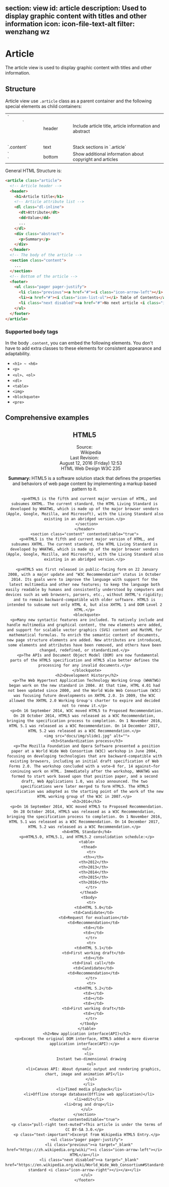 ﻿section: view
id: article
description: Used to display graphic content with titles and other information
icon: icon-file-text-alt
filter: wenzhang wz
---

# Article

The article view is used to display graphic content with titles and other information.

## Structure

Article view use `.article` class as a parent container and the following special elements as child containers:

<table class="table">
  <tbody>
    <tr>
      <td style="width: 100px">`<header>`</td>
      <td style="width: 80px">header</td>
      <td>Include article title, article information and abstract</td>
    </tr>
    <tr>
      <td>`.content`</td>
      <td>text</td>
      <td>Stack sections in `.article`</td>
    </tr>
    <tr>
      <td>`<footer>`</td>
      <td>bottom</td>
      <td>Show additional information about copyright and articles</td>
    </tr>
  </tbody>
</table>

General HTML Structure is:

```html
<article class="article">
  <!-- Article header -->
  <header>
    <h1>Article title</h1>
    <!-- Article attribute list -->
    <dl class="dl-inline">
      <dt>Attribute</dt>
      <dd>Value</dd>
      ...
    </dl>
    <div class="abstract">
      <p>Summary</p>
    </div>
  </header>
  <!-- The body of the article -->
  <section class="content">
    ...
  </section>
  <!-- Bottom of the article -->
  <footer>
    <ul class="pager pager-justify">
      <li class="previous"><a href="#"><i class="icon-arrow-left"></i> Previous</a></li>
      <li><a href="#"><i class="icon-list-ul"></i> Table of Contents</a></li>
      <li class="next disabled"><a href="#">No next article <i class="icon-arrow-right"></i></a></li>
    </ul>
  </footer>
</article>
```

### Supported body tags

In the body `.content`, you can embed the following elements. You don't have to add extra classes to these elements for consistent appearance and adaptability.

 - `<h1> ~ <h6>`
 - `<p>`
 - `<ul>`、`<ol>`
 - `<dl>`
 - `<table>`
 - `<img>`
 - `<blockquote>`
 - `<pre>`

## Comprehensive examples

<example>
  <article class="article">
    <header contenteditable="true">
      <h1 class="text-center">HTML5</h1>
      <dl class="dl-inline">
        <dt>Source:</dt>
        <dd>Wikipedia</dd>
        <dt>Last Revision:</dt>
        <dd>August 12, 2016 (Friday) 12:53</dd>
        <dt></dt>
        <dd class="pull-right"><span class="label label-success">HTML</span> <span class="label label-warning">Web Design</span> <span class="label label-info">W3C</span> <span class="label label-danger"><i class="icon-eye-open"></i> 235</span></dd>
      </dl>
      <section class="abstract">
        <p><strong>Summary: </strong> HTML5 is a software solution stack that defines the properties and behaviors of web page content by implementing a markup based pattern to it.</p>

        <p>HTML5 is the fifth and current major version of HTML, and subsumes XHTML. The current standard, the HTML Living Standard is developed by WHATWG, which is made up of the major browser vendors (Apple, Google, Mozilla, and Microsoft), with the Living Standard also existing in an abridged version.</p>
      </section>
    </header>
    <section class="content" contenteditable="true">
      <p>HTML5 is the fifth and current major version of HTML, and subsumes XHTML. The current standard, the HTML Living Standard is developed by WHATWG, which is made up of the major browser vendors (Apple, Google, Mozilla, and Microsoft), with the Living Standard also existing in an abridged version.</p>
      
      <p>HTML5 was first released in public-facing form on 22 January 2008, with a major update and "W3C Recommendation" status in October 2014. Its goals were to improve the language with support for the latest multimedia and other new features; to keep the language both easily readable by humans and consistently understood by computers and devices such as web browsers, parsers, etc., without XHTML's rigidity; and to remain backward-compatible with older software. HTML5 is intended to subsume not only HTML 4, but also XHTML 1 and DOM Level 2 HTML.</p>
      <blockquote>
      <p>Many new syntactic features are included. To natively include and handle multimedia and graphical content, the new elements were added, and support for scalable vector graphics (SVG) content and MathML for mathematical formulas. To enrich the semantic content of documents, new page structure elements are added. New attributes are introduced, some elements and attributes have been removed, and others have been changed, redefined, or standardized.</p>
       <p>The APIs and Document Object Model (DOM) are now fundamental parts of the HTML5 specification and HTML5 also better defines the processing for any invalid documents.</p>
      </blockquote>
      <h2>Development History</h2>
      <p>The Web Hypertext Application Technology Working Group (WHATWG) began work on the new standard in 2004. At that time, HTML 4.01 had not been updated since 2000, and the World Wide Web Consortium (W3C) was focusing future developments on XHTML 2.0. In 2009, the W3C allowed the XHTML 2.0 Working Group's charter to expire and decided not to renew it.</p>
      <p>On 16 September 2014, W3C moved HTML5 to Proposed Recommendation. On 28 October 2014, HTML5 was released as a W3C Recommendation, bringing the specification process to completion. On 1 November 2016, HTML 5.1 was released as a W3C Recommendation. On 14 December 2017, HTML 5.2 was released as a W3C Recommendation.</p>
      <img src="docs/img/slide1.jpg" alt="">
      <h3>Standardization process</h3>
      <p>The Mozilla Foundation and Opera Software presented a position paper at a World Wide Web Consortium (W3C) workshop in June 2004, focusing on developing technologies that are backward-compatible with existing browsers, including an initial draft specification of Web Forms 2.0. The workshop concluded with a vote—8 for, 14 against—for coninuing work on HTML. Immediately after the workshop, WHATWG was formed to start work based upon that position paper, and a second draft, Web Applications 1.0, was also announced. The two specifications were later merged to form HTML5. The HTML5 specification was adopted as the starting point of the work of the new HTML working group of the W3C in 2007.</p>
      <h3>2014</h3>
      <p>On 16 September 2014, W3C moved HTML5 to Proposed Recommendation. On 28 October 2014, HTML5 was released as a W3C Recommendation, bringing the specification process to completion. On 1 November 2016, HTML 5.1 was released as a W3C Recommendation. On 14 December 2017, HTML 5.2 was released as a W3C Recommendation.</p>
      <h4>HTML Standard</h4>
      <p>HTML5.0, HTML5.1, and HTML5.2 consolidation schedule:</p>
      <table>
        <thead>
          <tr>
            <th></th>
            <th>2012</th>
            <th>2013</th>
            <th>2014</th>
            <th>2015</th>
            <th>2016</th>
          </tr>
        </thead>
        <tbody>
          <tr>
            <td>HTML 5.0</td>
            <td>Candidate</td>
            <td>Request for evaluation</td>
            <td>Recommendation</td>
            <td></td>
            <td></td>
          </tr>
          <tr>
            <td>HTML 5.1</td>
            <td>First working draft</td>
            <td></td>
            <td>Final call</td>
            <td>Candidate</td>
            <td>Recommendation</td>
          </tr>
          <tr>
            <td>HTML 5.2</td>
            <td></td>
            <td></td>
            <td></td>
            <td>First working draft</td>
            <td></td>
          </tr>
        </tbody>
      </table>
      <h2>New application interface(API)</h2>
      <p>Except the original DOM interface, HTML5 added a more diverse application interface(API):</p>
      <ul>
        <li>
          Instant two-dimensional drawing
          <ul>
            <li>Canvas API: About dynamic output and rendering graphics, chart, image and animation API</li>
          </ul>
        </li>
        <li>Timed media playback</li>
        <li>Offline storage database(Offline web application)</li>
        <li>edit</li>
        <li>Drag and drop</li>
      </ul>
    </section>
    <footer contenteditable="true">
      <p class="pull-right text-muted">This article is under the terms of CC BY-SA 3.0.</p>
      <p class="text-important">Excerpt from Wikipedia HTML5 Entry.</p>
      <ul class="pager pager-justify">
        <li class="previous"><a target="_blank" href="https://zh.wikipedia.org/wiki/"><i class="icon-arrow-left"></i> HTML</a></li>
        <li class="next disabled"><a target="_blank" href="https://en.wikipedia.org/wiki/World_Wide_Web_Consortium#Standards">W3C standard <i class="icon-arrow-right"></i></a></li>
      </ul>
    </footer>
  </article>
</example>

<template class="pre-scrollable linenums"/>

```html
<article class="article">
  <header>
    <h1 class="text-center">HTML5</h1>
    <dl class="dl-inline">
      <dt>Source:</dt>
      <dd>Wikipedia</dd>
      <dt>Last Revision:</dt>
      <dd>August 12, 2016 (Friday) 12:53</dd>
      <dt></dt>
      <dd class="pull-right"><span class="label label-success">HTML</span> <span class="label label-warning">Web Design</span> <span class="label label-info">W3C</span> <span class="label label-danger"><i class="icon-eye-open"></i> 235</span></dd>
    </dl>
    <section class="abstract">
      <p><strong>Summary: </strong>HTML5 is a software solution stack that defines the properties and behaviors of     web page content by implementing a markup based pattern to it.</p>

      <p>HTML5 is the fifth and current major version of HTML, and subsumes XHTML. The current standard, the HTML Living Standard is developed by WHATWG, which is made up of the major browser vendors (Apple, Google, Mozilla, and Microsoft), with the Living Standard also existing in an abridged version.</p>
    </section>
  </header>
  <section class="content">
    <p>HTML5 is the fifth and current major version of HTML, and subsumes XHTML. The current standard, the HTML Liv    ing Standard is developed by WHATWG, which is made up of the major browser vendors (Apple, Google, Mozilla, and Microsoft), with the Living Standard also existing in an abridged version.</p>

    <p>HTML5 was first released in public-facing form on 22 January 2008, with a major update and "W3C Recommendation" status in October 2014. Its goals were to improve the language with support for the latest multimedia and other new features; to keep the language both easily readable by humans and consistently understood by computers and devices such as web browsers, parsers, etc., without XHTML's rigidity; and to remain backward-compatible with older software. HTML5 is intended to subsume not only HTML 4, but also XHTML 1 and DOM Level 2 HTML.</p>
    <blockquote>
      <p>Many new syntactic features are included. To natively include and handle multimedia and graphical content, the new elements were added, and support for scalable vector graphics (SVG) content and MathML for mathematical formulas. To enrich the semantic content of documents, new page structure elements are added. New attributes are introduced, some elements and attributes have been removed, and others have been changed, redefined, or standardized.</p>
       
      <p>The APIs and Document Object Model (DOM) are now fundamental parts of the HTML5 specification and HTML5 also better defines the processing for any invalid documents.</p>
    </blockquote>
    <h2>Development History</h2>
    <p>The Web Hypertext Application Technology Working Group (WHATWG) began work on the new standard in 2004. At that time, HTML 4.01 had not been updated since 2000, and the World Wide Web Consortium (W3C) was focusing future developments on XHTML 2.0. In 2009, the W3C allowed the XHTML 2.0 Working Group's charter to expire and decided not to renew it.</p>
    <p>On 16 September 2014, W3C moved HTML5 to Proposed Recommendation. On 28 October 2014, HTML5 was released as a W3C Recommendation, bringing the specification process to completion. On 1 November 2016, HTML 5.1 was released as a W3C Recommendation. On 14 December 2017, HTML 5.2 was released as a W3C Recommendation.</p>
    <img src="docs/img/slide1.jpg" alt="">
    <h3>Standardization process</h3>
    <p>The Mozilla Foundation and Opera Software presented a position paper at a World Wide Web Consortium (W3C) workshop in June 2004, focusing on developing technologies that are backward-compatible with existing browsers, including an initial draft specification of Web Forms 2.0. The workshop concluded with a vote—8 for, 14 against—for coinuing work on HTML. Immediately after the workshop, WHATWG was formed to start work based upon that position paper, and a second draft, Web Applications 1.0, was also announced. The two specifications were later merged to form HTML5. The HTML5 specification was adopted as the starting point of the work of the new HTML working group of the W3C in 2007.</p>
     <h3>2014</h3>
     <p>On 16 September 2014, W3C moved HTML5 to Proposed Recommendation. On 28 October 2014, HTML5 was released as a W3C Recommendation, bringing the specification process to completion. On 1 November 2016, HTML 5.1 was released as a W3C Recommendation. On 14 December 2017, HTML 5.2 was released as a W3C Recommendation.</p>
     <h4>HTML Standard</h4>
    <p>HTML5.0, HTML5.1, and HTML5.2 consolidation schedule:</p>
    <table>
      <thead>
        <tr>
          <th></th>
          <th>2012</th>
          <th>2013</th>
          <th>2014</th>
          <th>2015</th>
          <th>2016</th>
        </tr>
      </thead>
      <tbody>
        <tr>
          <td>HTML 5.0</td>
          <td>Candidate</td>
          <td>Request for evaluation</td>
          <td>Recommendation</td>
          <td></td>
          <td></td> 
        </tr>
        <tr>
          <td>HTML 5.1</td>
          <td>First working draft</td>
          <td></td>
          <td>Final call</td>
          <td>Candidate</td>
          <td>Recommendation</td>
        </tr>
        <tr>
          <td>HTML 5.2</td>
          <td></td>
          <td></td>
          <td></td>
          <td>First working draft</td>
          <td></td>
        </tr>
      </tbody>
    </table>
    <h2>New application interface(API)</h2>
    <p>Except the original DOM interface. HTML5 added a more diverse application interface(API):</p>
    <ul>
      <li>
        Instant two-dimensional drawing
        <ul>
          <li>Canvas API: About dynamic output and rendering graphics, chart, image and animation API</li>
        </ul>
      </li>
      <li>Timed media playback</li>
      <li>Offline storage database(Offline web application)</li>
      <li>edit</li>
      <li>Drag and drop</li>
    </ul>
  </section>
  <footer>
    <p class="pull-right text-muted">This article is under the terms of CC-BY-SA-3.0.</p>
    <p class="text-important">Excerpt from Wikipedia HTML5.</p>
    <ul class="pager pager-justify">
      <li class="previous"><a target="_blank" href="https://en.wikipedia.org/wiki/HTML5"><i class="icon-arrow-left"></i> HTML</a></li>
      <li class="next disabled"><a target="_blank" href="https://en.wikipedia.org/wiki/World_Wide_Web_Consortium#Standards">W3C standard <i class="icon-arrow-right"></i></a></li>
    </ul>
  </footer>
</article>
```

## Condensed article view

Pass for `.article` Add to `article-condensed` Class to get a more compact view of the article，Suitable for placement in containers without padding。

<example class="no-padding">
  <article class="article article-condensed">
    <header contenteditable="true">
      <dl class="dl-inline pull-right">
        <dt>Source:</dt>
        <dd>Wikipedia</dd>
        <dt>Last Revision:</dt>
        <dd>August 12, 2016(Friday) 12:53</dd>
        <dt></dt>
        <dd class="pull-right"><span class="label label-success">HTML</span> <span class="label label-warning">Web Design</span> <span class="label label-info">W3C</span> <span class="label label-danger"><i class="icon-eye-open"></i> 235</span></dd>
      </dl>
      <h1>HTML5</h1>
      <section class="abstract">
        <p><strong>Summary: </strong>HTML5 is a software solution stack that defines the properties and behaviors of web page content by implementing a markup based pattern to it.</p>
        
        <p>HTML5 is the fifth and current major version of HTML, and subsumes XHTML. The current standard, the HTML Living Standard is developed by WHATWG, which is made up of the major browser vendors (Apple, Google, Mozilla, and Microsoft), with the Living Standard also existing in an abridged version.</p>
     </section>
   </header>
   <section class="content" contenteditable="true">
     <p>HTML5 is the fifth and current major version of HTML, and subsumes XHTML. The current standard, the HTML Living Standard is developed by WHATWG, which is made up of the major browser vendors (Apple, Google, Mozilla, and Microsoft), with the Living Standard also existing in an abridged version.</p>
 
     <p>HTML5 was first released in public-facing form on 22 January 2008, with a major update and "W3C Recommendation" status in October 2014. Its goals were to improve the language with support for the latest multimedia and other new features; to keep the language both easily readable by humans and consistently understood by computers and devices such as web browsers, parsers, etc., without XHTML's rigidity; and to remain backward-compatible with older software. HTML5 is intended to subsume not only HTML 4, but also XHTML 1 and DOM Level 2 HTML.</p>
     <blockquote>
     <p>Many new syntactic features are included. To natively include and handle multimedia and graphical content, the new elements were added, and support for scalable vector graphics (SVG) content and MathML for mathematical formulas. To enrich the semantic content of documents, new page structure elements are added. New attributes are introduced, some elements and attributes have been removed, and others have been changed, redefined, or standardized.</p>

      <p>The APIs and Document Object Model (DOM) are now fundamental parts of the HTML5 specification and HTML5 also better defines the processing for any invalid documents.</p>
     </blockquote>
     <h2>Development History</h2>
     <p>The Web Hypertext Application Technology Working Group (WHATWG) began work on the new standard in 2004. At that time, HTML 4.01 had not been updated since 2000, and the World Wide Web Consortium (W3C) was focusing future developments on XHTML 2.0. In 2009, the W3C allowed the XHTML 2.0 Working Group's charter to expire and decided not to renew it.</p>
     <p>On 16 September 2014, W3C moved HTML5 to Proposed Recommendation. On 28 October 2014, HTML5 was released as a W3C Recommendation, bringing the specification process to completion. On 1 November 2016, HTML 5.1 was released as a W3C Recommendation. On 14 December 2017, HTML 5.2 was released as a W3C Recommendation.</p>
     <img src="docs/img/slide1.jpg" alt="">
      <h3>Standardization process</h3>
      <p>The Mozilla Foundation and Opera Software presented a position paper at a World Wide Web Consortium (W3C) work    shop in June 2004, focusing on developing technologies that are backward-compatible with existing browsers, including an initial draft specification of Web Forms 2.0. The workshop concluded with a vote—8 for, 14 against—r continuing work on HTML. Immediately after the workshop, WHATWG was formed to start work based upon that position paper, and a second draft, Web Applications 1.0, was also announced. The two specifications were later merged to form HTML5. The HTML5 specification was adopted as the starting point of the work of the new HTML working group of the W3C in 2007.</p>
      <h3>2014</h3>
      <p>On 16 September 2014, W3C moved HTML5 to Proposed Recommendation. On 28 October 2014, HTML5 was released as a W3C Recommendation, bringing the specification process to completion. On 1 November 2016, HTML 5.1 was released as a W3C Recommendation. On 14 December 2017, HTML 5.2 was released as a W3C Recommendation.</p>
      <h4>HTML Standard</h4>
      <p>HTML5.0, HTML5.1 and HTML5.2 consolidation schedule:</p>
      <table>
        <thead>
          <tr>
            <th></th>
            <th>2012</th>
            <th>2013</th>
            <th>2014</th>
            <th>2015</th>
            <th>2016</th>
          </tr>
        </thead>
        <tbody>
          <tr>
            <td>HTML 5.0</td>
            <td>Candidate</td>
            <td>Request for evaluation</td>
            <td>Recommendation</td>
            <td></td>
            <td></td>
          </tr>
          <tr>
            <td>HTML 5.1</td>
            <td>First working draft</td>
            <td></td>
            <td>Final call</td>
            <td>Candidate</td>
            <td>Recommendation</td>
          </tr>
          <tr>
            <td>HTML 5.2</td>
            <td></td>
            <td></td>
            <td></td>
            <td>First working draft</td>
            <td></td>
          </tr>
        </tbody>
      </table>
      <h2>New application interface(API)</h2>
      <p>Except the original DOM interface. HTML5 added a more diverse application interface(API):</p>
      <ul>
        <li>
          Instant two-dimensional drawing
          <ul>
            <li>Canvas API: About dynamic output and rendering graphics, chart, image and animation API</li>
          </ul>
        </li>
        <li>Timed media playback</li>
        <li>Offline storage database(Offline web application)</li>
        <li>edit</li>
        <li>Drag and drop</li>
      </ul>
    </section>
    <footer contenteditable="true">
      <p class="pull-right text-muted">This article is under the terms of CC-BY-SA-3.0.</p>
      <p class="text-important">Excerpt from Wikipedia HTML5.</p>
      <ul class="pager pager-justify">
        <li class="previous"><a target="_blank" href="https://en.wikipedia.org/wiki/HTML5"><i class="icon-arrow-left"></i> HTML</a></li>
        <li class="next disabled"><a target="_blank" href="https://en.wikipedia.org/wiki/World_Wide_Web_Consortium#Standards">W3C standard <i class="icon-arrow-right"></i></a></li>
      </ul>
    </footer>
  </article>
</example>

<template class="pre-scrollable linenums"/>

```html
<article class="article article-condensed">
  <header>
    <dl class="dl-inline pull-right">
      <dt>Source:</dt>
      <dd>Wikipedia</dd>
      <dt>Last Revision:</dt>
      <dd>August 12, 2016(Friday) 12:53</dd>
      <dt></dt>
      <dd class="pull-right"><span class="label label-success">HTML</span> <span class="label label-warning">Web Design</span> <span class="label label-info">W3C</span> <span class="label label-danger"><i class="icon-eye-open"></i> 235</span></dd>
    </dl>
    <h1>HTML5</h1>
    <section class="abstract">
      <p><strong>Summary: </strong>HTML5 is a software solution stack that defines the properties and behaviors of web page content by implementing a markup based pattern to it.</p>
      <p>HTML5 is the fifth and current major version of HTML, and subsumes XHTML. The current standard, the HTML Living Standard is developed by WHATWG, which is made up of the major browser vendors (Apple, Google, Mozilla, and Microsoft), with the Living Standard also existing in an abridged version.</p>
    </section>
  </header>
  <section class="content">
    <p>HTML5 is the fifth and current major version of HTML, and subsumes XHTML. The current standard, the HTML Living Standard is developed by WHATWG, which is made up of the major browser vendors (Apple, Google, Mozilla, and Microsoft), with the Living Standard also existing in an abridged version.</p>
    <p>HTML5 was first released in public-facing form on 22 January 2008, with a major update and "W3C Recommendation" status in October 2014. Its goals were to improve the language with support for the latest multimedia and other new features; to keep the language both easily readable by humans and consistently understood by computers and devices such as web browsers, parsers, etc., without XHTML's rigidity; and to remain backward-compatible with older software. HTML5 is intended to subsume not only HTML 4, but also XHTML 1 and DOM Level 2 HTML.</p>
    <blockquote>
      <p>Many new syntactic features are included. To natively include and handle multimedia and graphical content, the new elements were added, and support for scalable vector graphics (SVG) content and MathML for mathematical formulas. To enrich the semantic content of documents, new page structure elements are added. New attributes are introduced, some elements and attributes have been removed, and others have been changed, redefined, or standardized.</p> 
      <p>The APIs and Document Object Model (DOM) are now fundamental parts of the HTML5 specification and HTML5 also better defines the processing for any invalid documents.</p>
    </blockquote>
    <h2>Development History</h2>
    <p>The Web Hypertext Application Technology Working Group (WHATWG) began work on the new standard in 2004. At that time, HTML 4.01 had not been updated since 2000, and the World Wide Web Consortium (W3C) was focusing future developments on XHTML 2.0. In 2009, the W3C allowed the XHTML 2.0 Working Group's charter to expire and decided not to renew it.</p>
    <p>On 16 September 2014, W3C moved HTML5 to Proposed Recommendation. On 28 October 2014, HTML5 was released as a W3C Recommendation, bringing the specification process to completion. On 1 November 2016, HTML 5.1 was released as a W3C Recommendation. On 14 December 2017, HTML 5.2 was released as a W3C Recommendation.</p>
    <img src="docs/img/slide1.jpg" alt="">
    <h3>Standardization process</h3>
    <p>The Mozilla Foundation and Opera Software presented a position paper at a World Wide Web Consortium (W3C) work shop in June 2004, focusing on developing technologies that are backward-compatible with existing browsers, including an initial draft specification of Web Forms 2.0. The workshop concluded with a vote—8 for, 14 against—for continuing work on HTML. Immediately after the workshop, WHATWG was formed to start work based upon that position paper, and a second draft, Web Applications 1.0, was also announced. The two specifications were later merged to form HTML5. The HTML5 specification was adopted as the starting point of the work of the new HTML working group of the W3C in 2007.</p>
     <h3>2014</h3>
     <p>On 16 September 2014, W3C moved HTML5 to Proposed Recommendation. On 28 October 2014, HTML5 was released as a W3C Recommendation, bringing the specification process to completion. On 1 November 2016, HTML 5.1 was released as a W3C Recommendation. On 14 December 2017, HTML 5.2 was released as a W3C Recommendation.</p>
    <h4>HTML Standard</h4>
    <p>HTML5.0, HTML5.1 and HTML5.2 consolidation schedule:</p>
    <table>
      <thead>
        <tr>
          <th></th>
          <th>2012</th>
          <th>2013</th>
          <th>2014</th>
          <th>2015</th>
          <th>2016</th>
        </tr>
      </thead>
      <tbody>
        <tr>
          <td>HTML 5.0</td>
          <td>Candidate</td>
          <td>Request for evaluation</td>
          <td>Recommendation</td>
          <td></td>
          <td></td>
        </tr>
        <tr>
          <td>HTML 5.1</td>
          <td>First working draft</td>
          <td></td>
          <td>Final call</td>
          <td>Candidate</td>
          <td>Recommendation</td>
        </tr>
        <tr>
          <td>HTML 5.2</td>
          <td></td>
          <td></td>
          <td></td>
          <td>First working draft</td>
          <td></td>
        </tr>
      </tbody>
    </table>
    <h2>New application interface(API)</h2>
    <p>Except the original DOM interface. HTML5 added a more diverse application interface(API):</p>
    <ul>
      <li>
        Instant two-dimensional drawing
        <ul>
          <li>Canvas API: About dynamic output and rendering graphics, chart, image and animation API</li>
        </ul>
      </li>
      <li>Timed media playback</li>
      <li>Offline storage database(Offline web application)</li>
      <li>edit</li>
      <li>Drag and drop</li>
    </ul>
  </section>
  <footer>
    <p class="pull-right text-muted">This article is under the terms of CC-BY-SA-3.0.</p>
    <p class="text-important">Excerpt from Wikipedia HTML5.</p>
    <ul class="pager pager-justify">
      <li class="previous"><a target="_blank" href="https://en.wikipedia.org/wiki/HTML5"><i class="icon-arrow-left"></i> HTML</a></li>
      <li class="next disabled"><a target="_blank" href="https://en.wikipedia.org/wiki/World_Wide_Web_Consortium#Standards">W3C standard <i class="icon-arrow-right"></i></a></li>
    </ul>
  </footer>
</article>
```

<div class="alert with-icon">
  <i class="icon-smile"></i>
  <div class="content">
    <p>Thank <a class="alert-link" href="http://weibo.com/snowinfish" target="_blank">@snowinfish</a> very much for all the images used in the demo.</p>
    <p class="margin-zero">Images are for ZUI Demo only. Please do not use any image without being authorized.</p>
  </div>
</div>
